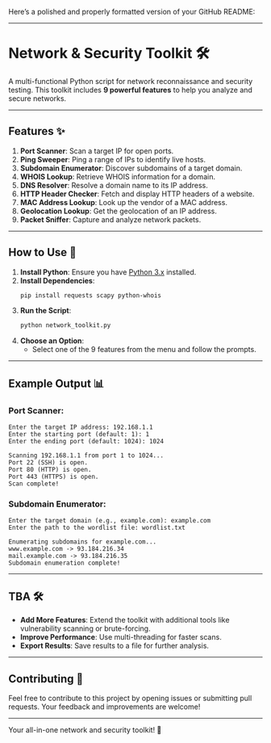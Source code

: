 Here’s a polished and properly formatted version of your GitHub README:

---

# **Network & Security Toolkit** 🛠️

A multi-functional Python script for network reconnaissance and security testing. This toolkit includes **9 powerful features** to help you analyze and secure networks.

---

## **Features** ✨

1. **Port Scanner**: Scan a target IP for open ports.
2. **Ping Sweeper**: Ping a range of IPs to identify live hosts.
3. **Subdomain Enumerator**: Discover subdomains of a target domain.
4. **WHOIS Lookup**: Retrieve WHOIS information for a domain.
5. **DNS Resolver**: Resolve a domain name to its IP address.
6. **HTTP Header Checker**: Fetch and display HTTP headers of a website.
7. **MAC Address Lookup**: Look up the vendor of a MAC address.
8. **Geolocation Lookup**: Get the geolocation of an IP address.
9. **Packet Sniffer**: Capture and analyze network packets.

---

## **How to Use** 🚀

1. **Install Python**: Ensure you have [Python 3.x](https://www.python.org/downloads/) installed.
2. **Install Dependencies**:
   ```bash
   pip install requests scapy python-whois
   ```
3. **Run the Script**:
   ```bash
   python network_toolkit.py
   ```
4. **Choose an Option**:
   - Select one of the 9 features from the menu and follow the prompts.

---

## **Example Output** 📊

### **Port Scanner**:
```
Enter the target IP address: 192.168.1.1
Enter the starting port (default: 1): 1
Enter the ending port (default: 1024): 1024

Scanning 192.168.1.1 from port 1 to 1024...
Port 22 (SSH) is open.
Port 80 (HTTP) is open.
Port 443 (HTTPS) is open.
Scan complete!
```

### **Subdomain Enumerator**:
```
Enter the target domain (e.g., example.com): example.com
Enter the path to the wordlist file: wordlist.txt

Enumerating subdomains for example.com...
www.example.com -> 93.184.216.34
mail.example.com -> 93.184.216.35
Subdomain enumeration complete!
```

---

## **TBA** 🛠️

- **Add More Features**: Extend the toolkit with additional tools like vulnerability scanning or brute-forcing.
- **Improve Performance**: Use multi-threading for faster scans.
- **Export Results**: Save results to a file for further analysis.

---

## **Contributing** 🤝

Feel free to contribute to this project by opening issues or submitting pull requests. Your feedback and improvements are welcome!

---

Your all-in-one network and security toolkit! 🚀
